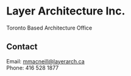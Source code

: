 # Layer Architecture Inc.

Toronto Based Architecture Office

## Contact
Email: mmacneill@layerarch.ca\
Phone: 416 528 1877
